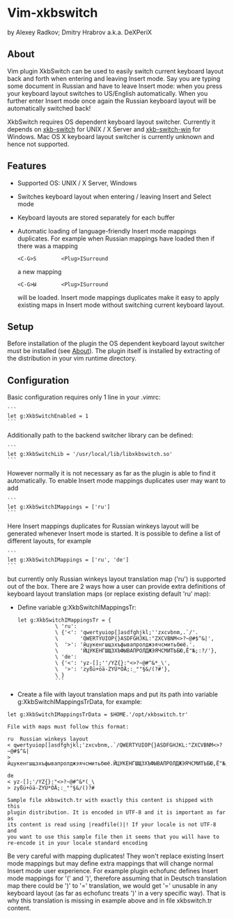Vim-xkbswitch
=============

by Alexey Radkov; Dmitry Hrabrov a.k.a. DeXPeriX

About
-----

Vim plugin XkbSwitch can be used to easily switch current keyboard layout back
and forth when entering and leaving Insert mode. Say you are typing some
document in Russian and have to leave Insert mode: when you press <Esc> your
keyboard layout switches to US/English automatically. When you further enter
Insert mode once again the Russian keyboard layout will be automatically
switched back!

XkbSwitch requires OS dependent keyboard layout switcher. Currently it depends
on [xkb-switch](http://github.com/ierton/xkb-switch) for UNIX / X Server and [xkb-switch-win](http://github.com/DeXP/xkb-switch-win) for Windows. Mac OS X
keyboard layout switcher is currently unknown and hence not supported.

Features
--------

  * Supported OS: UNIX / X Server, Windows
  * Switches keyboard layout when entering / leaving Insert and Select mode
  * Keyboard layouts are stored separately for each buffer
  * Automatic loading of language-friendly Insert mode mappings duplicates.
    For example when Russian mappings have loaded then if there was a mapping

    ```
    <C-G>S        <Plug>ISurround
    ```

    a new mapping

    ```
    <C-G>Ы        <Plug>ISurround
    ```

    will be loaded. Insert mode mappings duplicates make it easy to apply
    existing maps in Insert mode without switching current keyboard layout.

Setup
-----

Before installation of the plugin the OS dependent keyboard layout switcher
must be installed (see [About](About)). The plugin itself is installed by
extracting of the distribution in your vim runtime directory.

Configuration
-------------

Basic configuration requires only 1 line in your .vimrc:

    ```
    let g:XkbSwitchEnabled = 1
    ```

Additionally path to the backend switcher library can be defined:

    ```
    let g:XkbSwitchLib = '/usr/local/lib/libxkbswitch.so'
    ```

However normally it is not necessary as far as the plugin is able to find it
automatically. To enable Insert mode mappings duplicates user may want to add

    ```
    let g:XkbSwitchIMappings = ['ru']
    ```

Here Insert mappings duplicates for Russian winkeys layout will be generated
whenever Insert mode is started. It is possible to define a list of different
layouts, for example

    ```
    let g:XkbSwitchIMappings = ['ru', 'de']
    ```

but currently only Russian winkeys layout translation map ('ru') is supported
out of the box. There are 2 ways how a user can provide extra definitions of
keyboard layout translation maps (or replace existing default 'ru' map):

  * Define variable g:XkbSwitchIMappingsTr:

    ```
    let g:XkbSwitchIMappingsTr = {
                \ 'ru':
                \ {'<': 'qwertyuiop[]asdfghjkl;''zxcvbnm,.`/'.
                \       'QWERTYUIOP{}ASDFGHJKL:"ZXCVBNM<>?~@#$^&|',
                \  '>': 'йцукенгшщзхъфывапролджэячсмитьбюё.'.
                \       'ЙЦУКЕНГШЩЗХЪФЫВАПРОЛДЖЭЯЧСМИТЬБЮ,Ё"№;:?/'},
                \ 'de':
                \ {'<': 'yz-[];''/YZ{}:"<>?~@#^&*_\',
                \  '>': 'zyßü+öä-ZYÜ*ÖÄ;:_°"§&/(?#'},
                \ }
                ```

  * Create a file with layout translation maps and put its path into variable
    g:XkbSwitchIMappingsTrData, for example:

   ```
   let g:XkbSwitchIMappingsTrData = $HOME.'/opt/xkbswitch.tr'
   ```

    File with maps must follow this format:

  ```
  ru  Russian winkeys layout
  < qwertyuiop[]asdfghjkl;'zxcvbnm,.`/QWERTYUIOP{}ASDFGHJKL:"ZXCVBNM<>?~@#$^&|
  > йцукенгшщзхъфывапролджэячсмитьбюё.ЙЦУКЕНГШЩЗХЪФЫВАПРОЛДЖЭЯЧСМИТЬБЮ,Ё"№;:?/

  de
  < yz-[];'/YZ{}:"<>?~@#^&*(_\
  > zyßü+öä-ZYÜ*ÖÄ;:_°"§&/()?#
  ```

    Sample file xkbswitch.tr with exactly this content is shipped with this
    plugin distribution. It is encoded in UTF-8 and it is important as far as
    its content is read using |readfile()|! If your locale is not UTF-8 and
    you want to use this sample file then it seems that you will have to
    re-encode it in your locale standard encoding

Be very careful with mapping duplicates! They won't replace existing Insert
mode mappings but may define extra mappings that will change normal Insert
mode user experience. For example plugin echofunc defines Insert mode mappings
for '(' and ')', therefore assuming that in Deutsch translation map there
could be ')' to '=' translation, we would get '=' unusable in any keyboard
layout (as far as echofunc treats ')' in a very specific way). That is why
this translation is missing in example above and in file xkbswitch.tr content.

